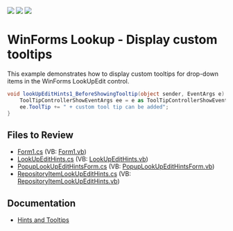 <!-- default badges list -->
![](https://img.shields.io/endpoint?url=https://codecentral.devexpress.com/api/v1/VersionRange/128622054/13.1.4%2B)
[![](https://img.shields.io/badge/Open_in_DevExpress_Support_Center-FF7200?style=flat-square&logo=DevExpress&logoColor=white)](https://supportcenter.devexpress.com/ticket/details/E3040)
[![](https://img.shields.io/badge/📖_How_to_use_DevExpress_Examples-e9f6fc?style=flat-square)](https://docs.devexpress.com/GeneralInformation/403183)
<!-- default badges end -->

# WinForms Lookup - Display custom tooltips

This example demonstrates how to display custom tooltips for drop-down items in the WinForms LookUpEdit control.

```csharp
void lookUpEditHints1_BeforeShowingTooltip(object sender, EventArgs e) {
    ToolTipControllerShowEventArgs ee = e as ToolTipControllerShowEventArgs;
    ee.ToolTip += " + custom tool tip can be added";
}
```


## Files to Review

* [Form1.cs](./CS/LookUpEditWithHints/Form1.cs) (VB: [Form1.vb](./VB/LookUpEditWithHints/Form1.vb))
* [LookUpEditHints.cs](./CS/LookUpEditWithHints/LookUpEditHints.cs) (VB: [LookUpEditHints.vb](./VB/LookUpEditWithHints/LookUpEditHints.vb))
* [PopupLookUpEditHintsForm.cs](./CS/LookUpEditWithHints/PopupLookUpEditHintsForm.cs) (VB: [PopupLookUpEditHintsForm.vb](./VB/LookUpEditWithHints/PopupLookUpEditHintsForm.vb))
* [RepositoryItemLookUpEditHints.cs](./CS/LookUpEditWithHints/RepositoryItemLookUpEditHints.cs) (VB: [RepositoryItemLookUpEditHints.vb](./VB/LookUpEditWithHints/RepositoryItemLookUpEditHints.vb))


## Documentation

* [Hints and Tooltips](https://docs.devexpress.com/WindowsForms/1818/controls-and-libraries/pivot-grid/miscellaneous/hints-and-tooltips)
